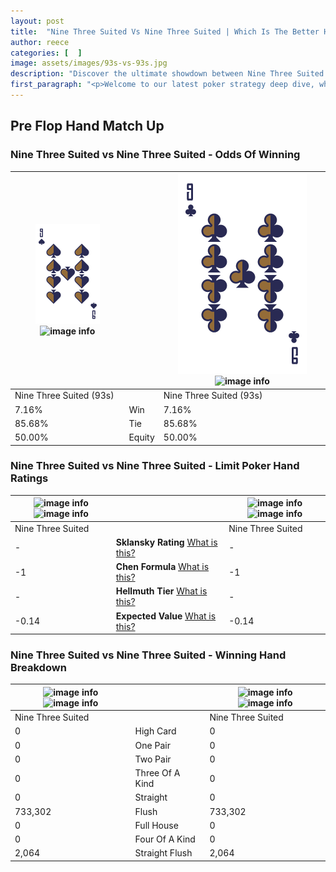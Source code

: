 ```yaml
---
layout: post
title:  "Nine Three Suited Vs Nine Three Suited | Which Is The Better Hand In Poker? A Complete Guide"
author: reece
categories: [  ]
image: assets/images/93s-vs-93s.jpg
description: "Discover the ultimate showdown between Nine Three Suited and Nine Three Suited in poker! Uncover the odds, strategies, and scenarios where one hand triumphs over the other. Get ready to up your poker game with this thrilling analysis."
first_paragraph: "<p>Welcome to our latest poker strategy deep dive, where we're pitting two distinct hands against each other in a high-stakes showdown: Nine Three Suited vs Nine Three Suited.</p><p>In the dynamic world of poker, every decision counts, and knowing which hand holds the upper hand is key to your success at the table.</p><p>In this article, we'll dissect these two hands, explore the scenarios where one dominates the other, and equip you with the knowledge to make strategic choices that can tip the odds in your favor.</p><p>Get ready to unravel the intriguing dynamics of these poker hands and elevate your game to new heights.</p>"
---
```




[comment]: # (sp0)

## Pre Flop Hand Match Up

<div class="table hand-ratings" markdown="1"> 



### Nine Three Suited vs Nine Three Suited - Odds Of Winning


    
| ![image info](assets/images/hand1/9.png) ![image info](assets/images/hand1/3s.png) |  | ![image info](assets/images/hand2/9.png) ![image info](assets/images/hand2/3s.png) |
| -------- | -------- | -------- |
| Nine Three Suited (93s) |  | Nine Three Suited (93s) |
| 7.16% | Win | 7.16% |
| 85.68% | Tie | 85.68% |
| 50.00% | Equity | 50.00% |




[comment]: # (sp1)



### Nine Three Suited vs Nine Three Suited - Limit Poker Hand Ratings


    
| ![image info](https://www.riverpairs.com/assets/images/hand1/9.png) ![image info](https://www.riverpairs.com/assets/images/hand1/3s.png) |  | ![image info](https://www.riverpairs.com/assets/images/hand2/9.png) ![image info](https://www.riverpairs.com/assets/images/hand2/3s.png) |
| -------- | -------- | -------- |
| Nine Three Suited |  | Nine Three Suited |
| - | **Sklansky Rating** [What is this?](/sklansky-rating-explained) | - |
| -1 | **Chen Formula** [What is this?](/chen-formula-explained) | -1 |
| - | **Hellmuth Tier** [What is this?](/Hellmuth-tier-explained) | - |
| -0.14 | **Expected Value** [What is this?](/expected-value-explained) | -0.14 |




[comment]: # (sp2)



### Nine Three Suited vs Nine Three Suited - Winning Hand Breakdown


    
| ![image info](https://www.riverpairs.com/assets/images/hand1/9.png) ![image info](https://www.riverpairs.com/assets/images/hand1/3s.png) |  | ![image info](https://www.riverpairs.com/assets/images/hand2/9.png) ![image info](https://www.riverpairs.com/assets/images/hand2/3s.png) |
| -------- | -------- | -------- |
| Nine Three Suited |  | Nine Three Suited |
| 0 | High Card | 0 |
| 0 | One Pair | 0 |
| 0 | Two Pair | 0 |
| 0 | Three Of A Kind | 0 |
| 0 | Straight | 0 |
| 733,302 | Flush | 733,302 |
| 0 | Full House | 0 |
| 0 | Four Of A Kind | 0 |
| 2,064 | Straight Flush | 2,064 |




[comment]: # (sp3)



</div>

[comment]: # (sp4)



[comment]: # (sp5)

